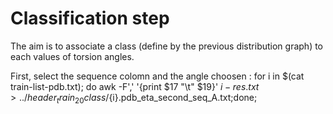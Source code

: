 # Classification step 

The aim is to associate a class (define by the previous distribution graph) to each values of torsion angles. 

First, select the sequence colomn and the angle choosen : 
for i in $(cat train-list-pdb.txt); do awk -F',' '{print $17 "\t" $19}' ${i}-res.txt > ../header_train_20class/${i}.pdb_eta_second_seq_A.txt;done;

